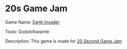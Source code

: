 # 20s Game Jam

Game Name: [Earth Invader](https://itch.io/jam/20-second-game-jam/rate/1786809)

Tools: Godot/Aseprite

Description: This game is made for [20 Second Game Jam](https://itch.io/jam/20-second-game-jam)
